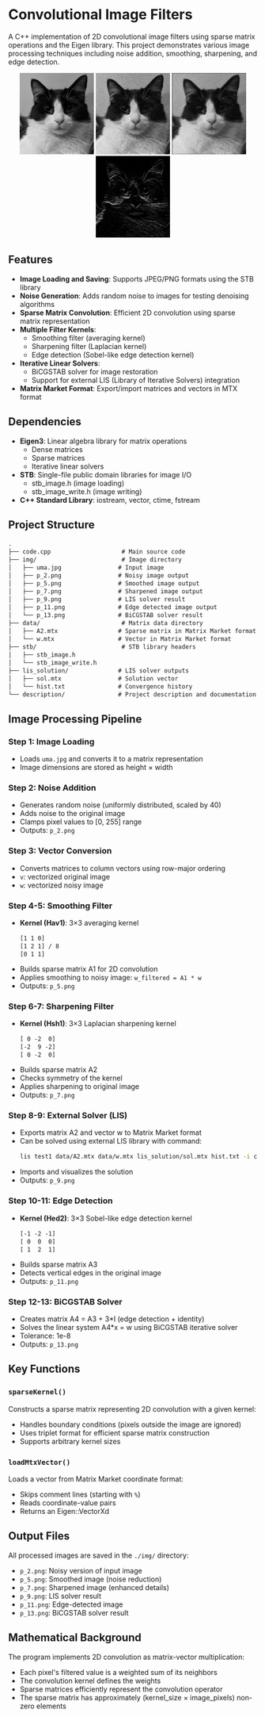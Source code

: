 # Convolutional Image Filters

A C++ implementation of 2D convolutional image filters using sparse matrix operations and the Eigen library. This project demonstrates various image processing techniques including noise addition, smoothing, sharpening, and edge detection.

<p align="center">
  <img src="img/uma.jpg" alt="Cat" width="150"/>
  <img src="img/p_2.png" alt="Noised Cat" width="150"/>
  <img src="img/p_9.png" alt="Filtered Cat" width="150"/>
  <img src="img/p_11.png" alt="Edge Detection Cat" width="150"/>
</p>

## Features

- **Image Loading and Saving**: Supports JPEG/PNG formats using the STB library
- **Noise Generation**: Adds random noise to images for testing denoising algorithms
- **Sparse Matrix Convolution**: Efficient 2D convolution using sparse matrix representation
- **Multiple Filter Kernels**:
  - Smoothing filter (averaging kernel)
  - Sharpening filter (Laplacian kernel)
  - Edge detection (Sobel-like edge detection kernel)
- **Iterative Linear Solvers**: 
  - BiCGSTAB solver for image restoration
  - Support for external LIS (Library of Iterative Solvers) integration
- **Matrix Market Format**: Export/import matrices and vectors in MTX format

## Dependencies

- **Eigen3**: Linear algebra library for matrix operations
  - Dense matrices
  - Sparse matrices
  - Iterative linear solvers
- **STB**: Single-file public domain libraries for image I/O
  - stb_image.h (image loading)
  - stb_image_write.h (image writing)
- **C++ Standard Library**: iostream, vector, ctime, fstream

## Project Structure

```
.
├── code.cpp                    # Main source code
├── img/                        # Image directory
│   ├── uma.jpg                # Input image
│   ├── p_2.png                # Noisy image output
│   ├── p_5.png                # Smoothed image output
│   ├── p_7.png                # Sharpened image output
│   ├── p_9.png                # LIS solver result
│   ├── p_11.png               # Edge detected image output
│   └── p_13.png               # BiCGSTAB solver result
├── data/                       # Matrix data directory
│   ├── A2.mtx                 # Sparse matrix in Matrix Market format
│   └── w.mtx                  # Vector in Matrix Market format
├── stb/                        # STB library headers
│   ├── stb_image.h
│   └── stb_image_write.h
├── lis_solution/              # LIS solver outputs
│   ├── sol.mtx                # Solution vector
│   └── hist.txt               # Convergence history
└── description/               # Project description and documentation
```

## Image Processing Pipeline

### Step 1: Image Loading
- Loads `uma.jpg` and converts it to a matrix representation
- Image dimensions are stored as height × width

### Step 2: Noise Addition
- Generates random noise (uniformly distributed, scaled by 40)
- Adds noise to the original image
- Clamps pixel values to [0, 255] range
- Outputs: `p_2.png`

### Step 3: Vector Conversion
- Converts matrices to column vectors using row-major ordering
- `v`: vectorized original image
- `w`: vectorized noisy image

### Step 4-5: Smoothing Filter
- **Kernel (Hav1)**: 3×3 averaging kernel
  ```
  [1 1 0]
  [1 2 1] / 8
  [0 1 1]
  ```
- Builds sparse matrix A1 for 2D convolution
- Applies smoothing to noisy image: `w_filtered = A1 * w`
- Outputs: `p_5.png`

### Step 6-7: Sharpening Filter
- **Kernel (Hsh1)**: 3×3 Laplacian sharpening kernel
  ```
  [ 0 -2  0]
  [-2  9 -2]
  [ 0 -2  0]
  ```
- Builds sparse matrix A2
- Checks symmetry of the kernel
- Applies sharpening to original image
- Outputs: `p_7.png`

### Step 8-9: External Solver (LIS)
- Exports matrix A2 and vector w to Matrix Market format
- Can be solved using external LIS library with command:
  ```bash
  lis test1 data/A2.mtx data/w.mtx lis_solution/sol.mtx hist.txt -i cg -tol 1e-14 -p jacobi
  ```
- Imports and visualizes the solution
- Outputs: `p_9.png`

### Step 10-11: Edge Detection
- **Kernel (Hed2)**: 3×3 Sobel-like edge detection kernel
  ```
  [-1 -2 -1]
  [ 0  0  0]
  [ 1  2  1]
  ```
- Builds sparse matrix A3
- Detects vertical edges in the original image
- Outputs: `p_11.png`

### Step 12-13: BiCGSTAB Solver
- Creates matrix A4 = A3 + 3*I (edge detection + identity)
- Solves the linear system A4*x = w using BiCGSTAB iterative solver
- Tolerance: 1e-8
- Outputs: `p_13.png`

## Key Functions

### `sparseKernel()`
Constructs a sparse matrix representing 2D convolution with a given kernel:
- Handles boundary conditions (pixels outside the image are ignored)
- Uses triplet format for efficient sparse matrix construction
- Supports arbitrary kernel sizes

### `loadMtxVector()`
Loads a vector from Matrix Market coordinate format:
- Skips comment lines (starting with `%`)
- Reads coordinate-value pairs
- Returns an Eigen::VectorXd

## Output Files

All processed images are saved in the `./img/` directory:
- `p_2.png`: Noisy version of input image
- `p_5.png`: Smoothed image (noise reduction)
- `p_7.png`: Sharpened image (enhanced details)
- `p_9.png`: LIS solver result
- `p_11.png`: Edge-detected image
- `p_13.png`: BiCGSTAB solver result

## Mathematical Background

The program implements 2D convolution as matrix-vector multiplication:
- Each pixel's filtered value is a weighted sum of its neighbors
- The convolution kernel defines the weights
- Sparse matrices efficiently represent the convolution operator
- The sparse matrix has approximately (kernel_size × image_pixels) non-zero elements
